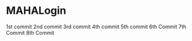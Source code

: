 # MAHALogin
1st  commit
2nd  commit
3rd  commit
4th  commit
5th  commit
6th  Commit
7th  Commit
8th  Commit
